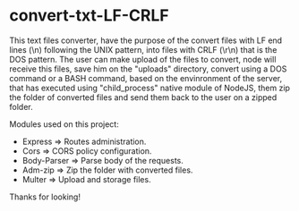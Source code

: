 # convert-txt-LF-CRLF

This text files converter, have the purpose of the convert files with LF end lines (\n) following the UNIX pattern, into files with CRLF (\r\n) that is the DOS pattern.
The user can make upload of the files to convert, node will receive this files, save him on the "uploads" directory, convert using a DOS command or a BASH command, based on the envinronment of the server, that has executed using "child_process" native module of NodeJS, them zip the folder of converted files and send them back to the user on a zipped folder.

Modules used on this project:
- Express => Routes administration.
- Cors => CORS policy configuration.
- Body-Parser => Parse body of the requests.
- Adm-zip => Zip the folder with converted files.
- Multer => Upload and storage files.

Thanks for looking!
